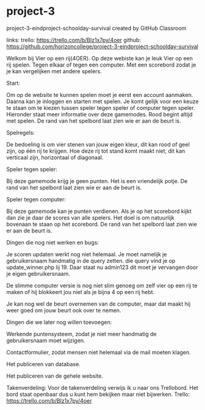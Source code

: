 # project-3

project-3-eindproject-schoolday-survival created by GitHub Classroom

links: trello: https://trello.com/b/Blz1x7py/4oer github: https://github.com/horizoncollege/project-3-eindproject-schoolday-survival

Welkom bij Vier op een rij(4OER). Op deze webiste kan je leuk Vier op een rij spelen. Tegen elkaar of tegen een computer. Met een scorebord zodat je je kan vergelijken met andere spelers.

Start:

Om op de website te kunnen spelen moet je eerst een account aanmaken. Daarna kan je inloggen en starten met spelen. Je komt gelijk voor een keuze te staan om te kiezen tussen speler tegen speler of computer tegen speler. Hieronder staat meer informatie over deze gamemodes. Rood begint altijd met spelen. De rand van het spelbord laat zien wie er aan de beurt is.

Spelregels:

De bedoeling is om vier stenen van jouw eigen kleur, dit kan rood of geel zijn, op één rij te krijgen. Hoe deze rij tot stand komt maakt niet, dit kan verticaal zijn, horizontaal of diagonaal.

Speler tegen speler:

Bij deze gamemode krijg je geen punten. Het is een vriendelijk potje. De rand van het spelbord laat zien wie er aan de beurt is.

Speler tegen computer:

Bij deze gamemode kan je punten verdienen. Als je op het scorebord kijkt dan zie je daar de scores van alle spelers. Het doel is om natuurlijk bovenaan te staan op het scorebord. De rand van het spelbord laat zien wie er aan de beurt is.

Dingen die nog niet werken en bugs:

Je scoren updaten werkt nog niet helemaal. Je moet namelijk je gebruikersnaam handmatig in de query zetten. die query vind je op update_winner.php lij 19. Daar staat nu admin123 dit moet je vervangen door je eigen gebruikersnaam.

De slimme computer versie is nog niet slim genoeg om zelf vier op een rij te maken of hij blokkeert jou niet als je bijna 4 op een rij hebt.

Je kan nog wel de beurt overnemen van de computer, maar dat maakt hij weer goed om jouw beurt ook over te nemen.

Dingen die we later nog willen toevoegen:

Werkende puntensysteem, zodat je niet meer handmatig de gebruikersnaam moet wijzigen.

Contactformulier, zodat mensen niet helemaal via de mail moeten klagen.

Het publiceren van database.

Het publiceren van de gehele website.

Takenverdeling: Voor de takenverdeling verwijs ik u naar ons Trellobord. Het bord staat openbaar dus u kunt hem bekijken maar niet bijwerken. Trello: https://trello.com/b/Blz1x7py/4oer
